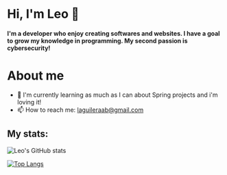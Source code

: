 # Hi, I'm Leo 👋
#### I'm a developer who enjoy creating softwares and websites. I have a goal to grow my knowledge in programming. My second passion is cybersecurity!

<!--
**laguileraab/laguileraab** is a ✨ _special_ ✨ repository because its `README.md` (this file) appears on your GitHub profile.

Here are some ideas to get you started:

- 🔭 I’m currently working on ...
- 🌱 I’m currently learning ...
- 👯 I’m looking to collaborate on ...
- 🤔 I’m looking for help with ...
- 💬 Ask me about ...
- 📫 How to reach me: ...
- 😄 Pronouns: ...
- ⚡ Fun fact: ...
-->

# About me

- 🌱 I'm currently learning as much as I can about Spring projects and i'm loving it!
- 📫 How to reach me: [laguileraab@gmail.com](mailto:laguileraab@gmail.com)

## My stats:

![Leo's GitHub stats](https://github-readme-stats.vercel.app/api?username=laguileraab&hide=contribs,prs&show_icons=true)


[![Top Langs](https://github-readme-stats.vercel.app/api/top-langs/?username=laguileraab&theme=merko)](https://github.com/laguileraab/github-readme-stats)
